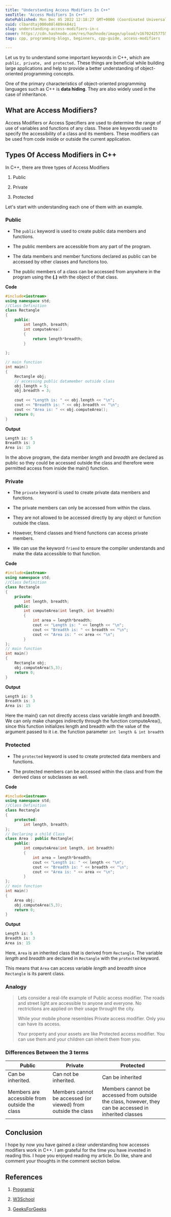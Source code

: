 ```yaml
---
title: "Understanding Access Modifiers In C++"
seoTitle: "Access Modifiers In C++"
datePublished: Mon Dec 05 2022 12:18:27 GMT+0000 (Coordinated Universal Time)
cuid: clbardtaj000o08l489nk84z1
slug: understanding-access-modifiers-in-c
cover: https://cdn.hashnode.com/res/hashnode/image/upload/v1670242577551/8JOTA9su6.png
tags: cpp, programming-blogs, beginners, cpp-guide, access-modifiers

---
```


Let us try to understand some important keywords in C++, which are `public, private, and protected.` These things are beneficial while building large applications and help to provide a better understanding of object-oriented programming concepts.

One of the primary characteristics of object-oriented programming languages such as C++ is **data hiding**. They are also widely used in the case of inheritance.

## What are Access Modifiers?

Access Modifiers or Access Specifiers are used to determine the range of use of variables and functions of any class. These are keywords used to specify the accessibility of a class and its members. These modifiers can be used from code inside or outside the current application.

## Types Of Access Modifiers in C++

In C++, there are three types of Access Modifiers

1.  Public
    
2.  Private
    
3.  Protected
    

Let's start with understanding each one of them with an example.

### Public

*   The `public` keyword is used to create public data members and functions.
    
*   The public members are accessible from any part of the program.
    
*   The data members and member functions declared as public can be accessed by other classes and functions too.
    
*   The public members of a class can be accessed from anywhere in the program using the **(.)** with the object of that class.
    

**Code**

```cpp
#include<iostream>
using namespace std;
//Class Definition
class Rectangle
{
	public:
		int length, breadth;
		int computeArea()
		{
			return length*breadth;
		}
	
};

// main function
int main()
{
	Rectangle obj;
	// accessing public datamember outside class
	obj.length = 5;
    obj.breadth = 3;
	
	cout << "Length is: " << obj.length << "\n";
    cout << "Breadth is: " << obj.breadth << "\n";
	cout << "Area is: " << obj.computeArea();
	return 0;
}
```

**Output**

```cpp
Length is: 5
Breadth is: 3
Area is: 15
```

In the above program, the data member *length* and *breadth* are declared as public so they could be accessed outside the class and therefore were permitted access from inside the main() function. 

### Private

*   The `private` keyword is used to create private data members and functions.
    
*   The private members can only be accessed from within the class.
    
*   They are not allowed to be accessed directly by any object or function outside the class.
    
*   However, friend classes and friend functions can access private members.
    
*   We can use the keyword `friend` to ensure the compiler understands and make the data accessible to that function.
    

**Code**

```cpp
#include<iostream>
using namespace std;
//Class Definition
class Rectangle
{
	private:
		int length, breadth;
    public:
		int computeArea(int length, int breadth)
		{
	        int area = length*breadth;
	        cout << "Length is: " << length << "\n";
            cout << "Breadth is: " << breadth << "\n";
            cout << "Area is: " << area << "\n";
		}
};
// main function
int main()
{
	Rectangle obj;
    obj.computeArea(5,3);
	return 0;
}
```

**Output**

```cpp
Length is: 5
Breadth is: 3
Area is: 15
```

Here the main() can not directly access class variable *length* and *breadth*. We can only make changes indirectly through the function computeArea(), since this function initializes length and breadth with the value of the argument passed to it i.e. the function parameter `int length & int breadth`

### Protected

*   The `protected` keyword is used to create protected data members and functions.
    
*   The protected members can be accessed within the class and from the derived class or subclasses as well.
    

**Code**

```cpp
#include<iostream>
using namespace std;
//Class Definition
class Rectangle
{
	protected:
		int length, breadth;
};
// Declaring a child Class
class Area : public Rectangle{
    public:
        int computeArea(int length, int breadth)
		{
	        int area = length*breadth;
	        cout << "Length is: " << length << "\n";
            cout << "Breadth is: " << breadth << "\n";
            cout << "Area is: " << area << "\n";
		}
};
// main function
int main()
{
	Area obj;
    obj.computeArea(5,3);
	return 0;
}
```

**Output**

```cpp
Length is: 5
Breadth is: 3
Area is: 15
```

Here, `Area` is an inherited class that is derived from `Rectangle`. The variable *length* and *breadth* are declared in `Rectangle` with the `protected` keyword.

This means that `Area` can access variable *length* and *breadth* since `Rectangle` is its parent class.

### Analogy

> Lets consider a real-life example of Public access modifier. The roads and street light are accessible to anyone and everyone. No rectrictions are applied on their usage throught the city.
> 
> While your mobile phone resembles Private access modifier. Only you can have its access.
> 
> Your property and your assets are like Protected access modifier. You can use them and your children can inherit them from you.

### Differences Between the 3 terms

| Public | Private | Protected |
| --- | --- | --- |
| Can be inherited. | Can not be inherited. | Can be inherited |
| Members are accessible from outside the class | Members cannot be accessed (or viewed) from outside the class | Members cannot be accessed from outside the class, however, they can be accessed in inherited classes |

## Conclusion

I hope by now you have gained a clear understanding how accesses modifiers work in C++. I am grateful for the time you have invested in reading this. I hope you enjoyed reading my article. Do like, share and comment your thoughts in the comment section below.

## References

1.  [Programiz](https://www.programiz.com/cpp-programming)
    
2.  [W3School](https://www.w3schools.com/cpp/cpp_access_specifiers.asp#:~:text=In%20C%2B%2B%2C%20there%20are,be%20accessed%20in%20inherited%20classes.)
    
3.  [GeeksForGeeks](https://www.geeksforgeeks.org/access-modifiers-in-c/)